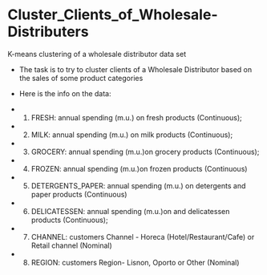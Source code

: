 # Cluster_Clients_of_Wholesale-Distributers
K-means clustering of a wholesale distributor data set

- The task is to try to cluster clients of a Wholesale Distributor based on the sales of some product categories

- Here is the info on the data:
- 1)	FRESH: annual spending (m.u.) on fresh products (Continuous);
- 2)	MILK: annual spending (m.u.) on milk products (Continuous);
- 3)	GROCERY: annual spending (m.u.)on grocery products (Continuous);
- 4)	FROZEN: annual spending (m.u.)on frozen products (Continuous)
- 5)	DETERGENTS_PAPER: annual spending (m.u.) on detergents and paper products (Continuous)
- 6)	DELICATESSEN: annual spending (m.u.)on and delicatessen products (Continuous);
- 7)	CHANNEL: customers Channel - Horeca (Hotel/Restaurant/Cafe) or Retail channel (Nominal)
- 8)	REGION: customers Region- Lisnon, Oporto or Other (Nominal)






